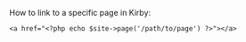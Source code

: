 How to link to a specific page in Kirby:

`<a href="<?php echo $site->page('/path/to/page') ?>"></a>`
